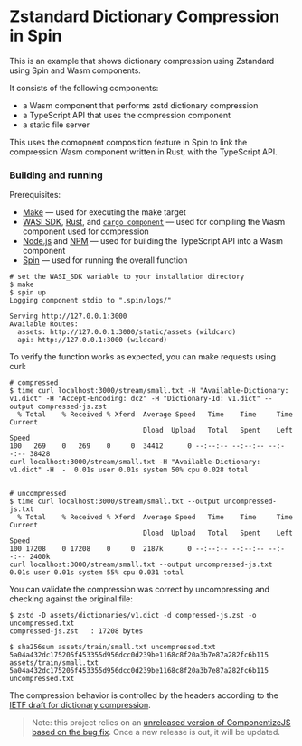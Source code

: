 # Zstandard Dictionary Compression in Spin

This is an example that shows dictionary compression using Zstandard using Spin and Wasm components.

It consists of the following components:

* a Wasm component that performs zstd dictionary compression
* a TypeScript API that uses the compression component 
* a static file server

This uses the comopnent composition feature in Spin to link the compression Wasm component written in Rust, with the
TypeScript API.


### Building and running

Prerequisites:

* [Make](https://www.gnu.org/software/make/) — used for executing the make target
* [WASI SDK](https://github.com/WebAssembly/wasi-sdk), [Rust](https://www.rust-lang.org/tools/install), and [`cargo component`](https://github.com/bytecodealliance/cargo-component)  — used for compiling the Wasm component used for compression
* [Node.js](https://nodejs.org/en) and [NPM](https://www.npmjs.com/) — used for building the TypeScript API into a Wasm component
* [Spin](https://github.com/fermyon/spin) — used for running the overall function

```
# set the WASI_SDK variable to your installation directory
$ make
$ spin up
Logging component stdio to ".spin/logs/"

Serving http://127.0.0.1:3000
Available Routes:
  assets: http://127.0.0.1:3000/static/assets (wildcard)
  api: http://127.0.0.1:3000 (wildcard)
```

To verify the function works as expected, you can make requests using curl:

```
# compressed
$ time curl localhost:3000/stream/small.txt -H "Available-Dictionary: v1.dict" -H "Accept-Encoding: dcz" -H "Dictionary-Id: v1.dict" --output compressed-js.zst
  % Total    % Received % Xferd  Average Speed   Time    Time     Time  Current
                                 Dload  Upload   Total   Spent    Left  Speed
100   269    0   269    0     0  34412      0 --:--:-- --:--:-- --:--:-- 38428
curl localhost:3000/stream/small.txt -H "Available-Dictionary: v1.dict" -H  -  0.01s user 0.01s system 50% cpu 0.028 total


# uncompressed
$ time curl localhost:3000/stream/small.txt --output uncompressed-js.txt
  % Total    % Received % Xferd  Average Speed   Time    Time     Time  Current
                                 Dload  Upload   Total   Spent    Left  Speed
100 17208    0 17208    0     0  2187k      0 --:--:-- --:--:-- --:--:-- 2400k
curl localhost:3000/stream/small.txt --output uncompressed-js.txt  0.01s user 0.01s system 55% cpu 0.031 total
```

You can validate the compression was correct by uncompressing and checking against the original file:

```
$ zstd -D assets/dictionaries/v1.dict -d compressed-js.zst -o uncompressed.txt
compressed-js.zst   : 17208 bytes

$ sha256sum assets/train/small.txt uncompressed.txt
5a04a432dc175205f453355d956dcc0d239be1168c8f20a3b7e87a282fc6b115  assets/train/small.txt
5a04a432dc175205f453355d956dcc0d239be1168c8f20a3b7e87a282fc6b115  uncompressed.txt
```

The compression behavior is controlled by the headers according to the [IETF draft for dictionary compression](https://datatracker.ietf.org/doc/html/draft-ietf-httpbis-compression-dictionary-19).

> Note: this project relies on an [unreleased version of ComponentizeJS based on the bug fix](https://github.com/bytecodealliance/ComponentizeJS/pull/184). Once a new release is out, it will be updated.

